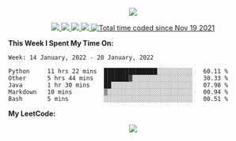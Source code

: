 <!--
**chenjiyan2001/chenjiyan2001** is a ✨ _special_ ✨ repository because its `README.md` (this file) appears on your GitHub profile.

Here are some ideas to get you started:

- 🔭 I’m currently working on ...
- 🌱 I’m currently learning ...
- 👯 I’m looking to collaborate on ...
- 🤔 I’m looking for help with ...
- 💬 Ask me about ...
- 📫 How to reach me: ...
- 😄 Pronouns: ...
- ⚡ Fun fact: ...
-->

<p align="center">
  <a href="https://github.com/chenjiyan2001" class="rich-diff-level-one">
    <img src="https://github-readme-stats.vercel.app/api?username=chenjiyan2001&show_icons=true&theme=onedark">
  </a>
</p>

<p align="center">
  <a href="https://github.com/chenjiyan2001">
    <img src="https://badges.pufler.dev/visits/chenjiyan2001/chenjiyan2001?style=flat-square&color=black&logo=github">
  </a>
  <a href="https://github.com/chenjiyan2001">
    <img src="https://badges.pufler.dev/years/chenjiyan2001?style=flat-square&color=black&logo=github">
  </a>
  <a href="https://github.com/chenjiyan2001?tab=repositories">
    <img src="https://badges.pufler.dev/repos/chenjiyan2001?style=flat-square&color=black&logo=github">
  </a>
  <a href="https://github.com/chenjiyan2001">
    <img src="https://badges.pufler.dev/commits/monthly/chenjiyan2001?style=flat-square&color=black&logo=github">
  </a>
  <a href="https://wakatime.com/@8d643437-66da-4afa-bfae-3b4a5bb9b1c7">
    <img src="https://wakatime.com/badge/user/8d643437-66da-4afa-bfae-3b4a5bb9b1c7.svg" alt="Total time coded since Nov 19 2021" />
  </a>
</p>

**This Week I Spent My Time On:**
<!--START_SECTION:waka-->
```text
Week: 14 January, 2022 - 20 January, 2022

Python     11 hrs 22 mins  ███████████████░░░░░░░░░░   60.11 % 
Other      5 hrs 44 mins   ███████▓░░░░░░░░░░░░░░░░░   30.33 % 
Java       1 hr 30 mins    ██░░░░░░░░░░░░░░░░░░░░░░░   07.98 % 
Markdown   10 mins         ▒░░░░░░░░░░░░░░░░░░░░░░░░   00.94 % 
Bash       5 mins          ░░░░░░░░░░░░░░░░░░░░░░░░░   00.51 % 
```
<!--END_SECTION:waka-->

**My LeetCode:**   
<p align="center">
   <img src="https://stats.justsong.cn/api/leetcode?username=Maybe_one_day&cn=true">
</p>
